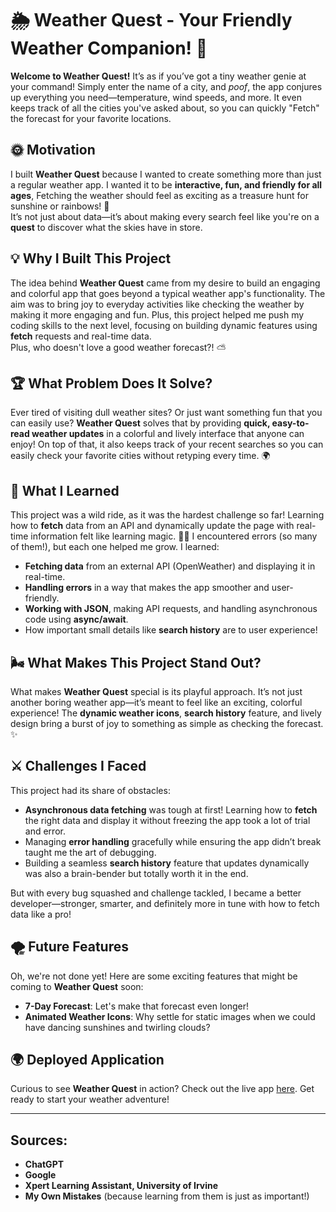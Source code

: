 # 🌦️ Weather Quest - Your Friendly Weather Companion! 🌈

**Welcome to Weather Quest!** It’s as if you’ve got a tiny weather genie at your command! Simply enter the name of a city, and *poof*, the app conjures up everything you need—temperature, wind speeds, and more. It even keeps track of all the cities you've asked about, so you can quickly "Fetch" the forecast for your favorite locations. 

## 🌞 Motivation

I built **Weather Quest** because I wanted to create something more than just a regular weather app. I wanted it to be **interactive, fun, and friendly for all ages**, Fetching the weather should feel as exciting as a treasure hunt for sunshine or rainbows! 🌈  
It’s not just about data—it’s about making every search feel like you're on a **quest** to discover what the skies have in store.

## 💡 Why I Built This Project

The idea behind **Weather Quest** came from my desire to build an engaging and colorful app that goes beyond a typical weather app's functionality. The aim was to bring joy to everyday activities like checking the weather by making it more engaging and fun. Plus, this project helped me push my coding skills to the next level, focusing on building dynamic features using **fetch** requests and real-time data.  
Plus, who doesn't love a good weather forecast?! ⛅

## 🏆 What Problem Does It Solve?

Ever tired of visiting dull weather sites? Or just want something fun that you can easily use? **Weather Quest** solves that by providing **quick, easy-to-read weather updates** in a colorful and lively interface that anyone can enjoy! On top of that, it also keeps track of your recent searches so you can easily check your favorite cities without retyping every time. 🌍

## 🧐 What I Learned

This project was a wild ride, as it was the hardest challenge so far! Learning how to **fetch** data from an API and dynamically update the page with real-time information felt like learning magic. 🧙‍♂️  I encountered errors (so many of them!), but each one helped me grow. I learned:

- **Fetching data** from an external API (OpenWeather) and displaying it in real-time.
- **Handling errors** in a way that makes the app smoother and user-friendly.
- **Working with JSON**, making API requests, and handling asynchronous code using **async/await**.
- How important small details like **search history** are to user experience!
  

## 🌬️ What Makes This Project Stand Out?

What makes **Weather Quest** special is its playful approach. It’s not just another boring weather app—it’s meant to feel like an exciting, colorful experience! The **dynamic weather icons**, **search history** feature, and lively design bring a burst of joy to something as simple as checking the forecast. ✨

## ⚔️ Challenges I Faced

This project had its share of obstacles:
- **Asynchronous data fetching** was tough at first! Learning how to **fetch** the right data and display it without freezing the app took a lot of trial and error.
- Managing **error handling** gracefully while ensuring the app didn’t break taught me the art of debugging.
- Building a seamless **search history** feature that updates dynamically was also a brain-bender but totally worth it in the end.

But with every bug squashed and challenge tackled, I became a better developer—stronger, smarter, and definitely more in tune with how to fetch data like a pro!

## 🌪️ Future Features

Oh, we're not done yet! Here are some exciting features that might be coming to **Weather Quest** soon:

- **7-Day Forecast**: Let's make that forecast even longer!
- **Animated Weather Icons**: Why settle for static images when we could have dancing sunshines and twirling clouds?

## 🌍 Deployed Application

Curious to see **Weather Quest** in action? Check out the live app [here](https://weatherquest2.onrender.com/). Get ready to start your weather adventure!

---

## Sources:
- **ChatGPT**
- **Google**
- **Xpert Learning Assistant, University of Irvine**
- **My Own Mistakes** (because learning from them is just as important!)
